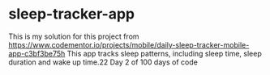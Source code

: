 # sleep-tracker-app
This is my solution for this project from https://www.codementor.io/projects/mobile/daily-sleep-tracker-mobile-app-c3bf3be75h
This app tracks sleep patterns, including sleep time, sleep duration and wake up time.22
Day 2 of 100 days of code
